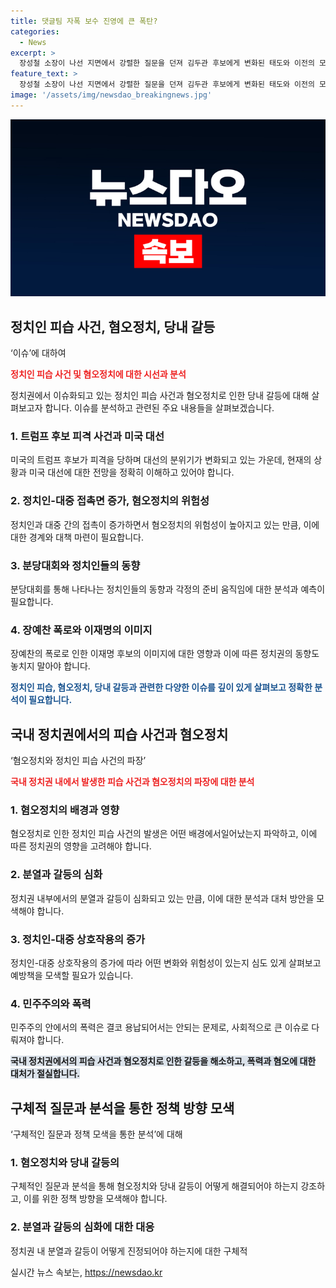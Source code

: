 ```yaml
---
title: 댓글팀 자폭 보수 진영에 큰 폭탄?
categories:
  - News
excerpt: >
  장성철 소장이 나선 지면에서 강렬한 질문을 던져 김두관 후보에게 변화된 태도와 이전의 모순을 물었다. 또한, 김준일 평론가는 이재명 대표와 민주당의 정체성에 대한 의문을 제기했다. 이러한 질문들은 내일과 모레 열리는 당대표 후보자 토론회에 주요한 이슈로 떠오를 것으로 예상된다. 김현정 앵커는 프로그램을 끝내며 장성철과 김준일에게 감사의 말을 전했다.
feature_text: >
  장성철 소장이 나선 지면에서 강렬한 질문을 던져 김두관 후보에게 변화된 태도와 이전의 모순을 물었다. 또한, 김준일 평론가는 이재명 대표와 민주당의 정체성에 대한 의문을 제기했다. 이러한 질문들은 내일과 모레 열리는 당대표 후보자 토론회에 주요한 이슈로 떠오를 것으로 예상된다. 김현정 앵커는 프로그램을 끝내며 장성철과 김준일에게 감사의 말을 전했다.
image: '/assets/img/newsdao_breakingnews.jpg'
---
```


<p><img src="/assets/img/newsdao_breakingnews.jpg" alt="koreaapp 속보" /></p>

<h2>정치인 피습 사건, 혐오정치, 당내 갈등</h2>

<p>‘이슈’에 대하여</p>

<p><b><span style="color: #ee2323;">정치인 피습 사건 및 혐오정치에 대한 시선과 분석</span></b></p>

<p>정치권에서 이슈화되고 있는 정치인 피습 사건과 혐오정치로 인한 당내 갈등에 대해 살펴보고자 합니다. 이슈를 분석하고 관련된 주요 내용들을 살펴보겠습니다.</p>

<h3>1. 트럼프 후보 피격 사건과 미국 대선</h3>

<p>미국의 트럼프 후보가 피격을 당하며 대선의 분위기가 변화되고 있는 가운데, 현재의 상황과 미국 대선에 대한 전망을 정확히 이해하고 있어야 합니다.</p>

<h3>2. 정치인-대중 접촉면 증가, 혐오정치의 위험성</h3>

<p>정치인과 대중 간의 접촉이 증가하면서 혐오정치의 위험성이 높아지고 있는 만큼, 이에 대한 경계와 대책 마련이 필요합니다.</p>

<h3>3. 분당대회와 정치인들의 동향</h3>

<p>분당대회를 통해 나타나는 정치인들의 동향과 각정의 준비 움직임에 대한 분석과 예측이 필요합니다.</p>

<h3>4. 장예찬 폭로와 이재명의 이미지</h3>

<p>장예찬의 폭로로 인한 이재명 후보의 이미지에 대한 영향과 이에 따른 정치권의 동향도 놓치지 말아야 합니다.</p>

<p><b><span style="color: #1a5490;">정치인 피습, 혐오정치, 당내 갈등과 관련한 다양한 이슈를 깊이 있게 살펴보고 정확한 분석이 필요합니다.</span></b></p>

<h2>국내 정치권에서의 피습 사건과 혐오정치</h2>

<p>‘혐오정치와 정치인 피습 사건의 파장’</p>

<p><b><span style="color: #ee2323;">국내 정치권 내에서 발생한 피습 사건과 혐오정치의 파장에 대한 분석</span></b></p>

<h3>1. 혐오정치의 배경과 영향</h3>

<p>혐오정치로 인한 정치인 피습 사건의 발생은 어떤 배경에서일어났는지 파악하고, 이에 따른 정치권의 영향을 고려해야 합니다.</p>

<h3>2. 분열과 갈등의 심화</h3>

<p>정치권 내부에서의 분열과 갈등이 심화되고 있는 만큼, 이에 대한 분석과 대처 방안을 모색해야 합니다.</p>

<h3>3. 정치인-대중 상호작용의 증가</h3>

<p>정치인-대중 상호작용의 증가에 따라 어떤 변화와 위험성이 있는지 심도 있게 살펴보고 예방책을 모색할 필요가 있습니다.</p>

<h3>4. 민주주의와 폭력</h3>

<p>민주주의 안에서의 폭력은 결코 용납되어서는 안되는 문제로, 사회적으로 큰 이슈로 다뤄져야 합니다.</p>

<p><b><span style="background-color: #21538527;">국내 정치권에서의 피습 사건과 혐오정치로 인한 갈등을 해소하고, 폭력과 혐오에 대한 대처가 절실합니다.</span></b></p>

<h2>구체적 질문과 분석을 통한 정책 방향 모색</h2>

<p>‘구체적인 질문과 정책 모색을 통한 분석’에 대해</p>

<h3>1. 혐오정치와 당내 갈등의</h3>

<p>구체적인 질문과 분석을 통해 혐오정치와 당내 갈등이 어떻게 해결되어야 하는지 강조하고, 이를 위한 정책 방향을 모색해야 합니다.</p>

<h3>2. 분열과 갈등의 심화에 대한 대응</h3>

<p>정치권 내 분열과 갈등이 어떻게 진정되어야 하는지에 대한 구체적</p>
실시간 뉴스 속보는, <a href="https://newsdao.kr" rel="dofollow">https://newsdao.kr</a>


